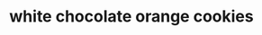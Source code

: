 ---
id: 5bb14c73c032fe00144e9e86
servings:
notes:
directions: 'preheat oven to 350° f.

combine flour
 baking soda and salt in small bowl. beat butter
 granulated sugar and brown sugar in large mixer bowl until creamy. beat in egg and orange peel. gradually beat in flour mixture. stir in morsels. drop by rounded tablespoon onto ungreased baking sheets.

bake for 10 to 12 minutes or until edges are light golden brown. cool on baking sheets for 2 minutes; remove to wire racks to cool completely.'
ingredients: '2 1/4 cups all-purpose flour
3/4 teaspoon baking soda
1/2 teaspoon salt
1 cup (2 sticks) butter or margarine
 softened
1/2 cup granulated sugar
1/2 cup packed light brown sugar
1 large egg
2 to 3 teaspoons grated orange peel
2 cups (12-oz. pkg.) nestlé® toll house® premier white morsels'
rating: 4
ease: easy

category: dessert
href: 'https: //www.verybestbaking.com/recipes/29698/white-chip-orange-cookies/'
totalTime:
cookTime:
prepTime:
title: white chocolate orange cookies
path: /white-chocolate-orange-cookies
---